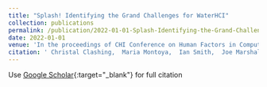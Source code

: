 ```yaml
---
title: "Splash! Identifying the Grand Challenges for WaterHCI"
collection: publications
permalink: /publication/2022-01-01-Splash-Identifying-the-Grand-Challenges-for-WaterHCI
date: 2022-01-01
venue: 'In the proceedings of CHI Conference on Human Factors in Computing Systems Extended Abstracts'
citation: ' Christal Clashing,  Maria Montoya,  Ian Smith,  Joe Marshall,  Leif Oppermann,  Paul Dietz,  Mark Blythe,  Scott Bateman,  Sarah Pell,  Swamy Ananthanarayan, &quot;Splash! Identifying the Grand Challenges for WaterHCI.&quot; In the proceedings of CHI Conference on Human Factors in Computing Systems Extended Abstracts, 2022.'
---
```

Use [Google Scholar](https://scholar.google.com/scholar?q=Splash!+Identifying+the+Grand+Challenges+for+WaterHCI){:target="_blank"} for full citation